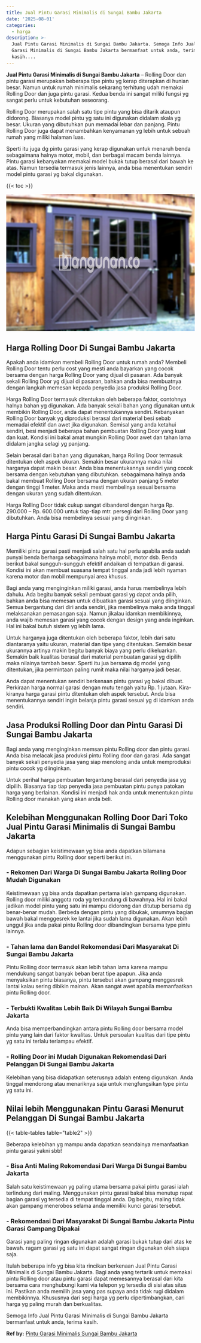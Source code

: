 ```yaml
---
title: Jual Pintu Garasi Minimalis di Sungai Bambu Jakarta
date: '2025-08-01'
categories:
  - harga
description: >-
  Jual Pintu Garasi Minimalis di Sungai Bambu Jakarta. Semoga Info Jual Pintu
  Garasi Minimalis di Sungai Bambu Jakarta bermanfaat untuk anda, terima
  kasih....
---
```


**Jual Pintu Garasi Minimalis di Sungai Bambu Jakarta** – Rolling Door dan pintu garasi merupakan beberapa tipe pintu yg kerap diterapkan di hunian besar. Namun untuk rumah minimalis sekarang terhitung udah memakai Rolling Door dan juga pintu garasi. Kedua benda ini sangat miliki fungsi yg sangat perlu untuk kebutuhan seseorang.

Rolling Door merupakan salah satu tipe pintu yang bisa ditarik ataupun didorong. Biasanya model pintu yg satu ini digunakan didalam skala yg besar. Ukuran yang dibutuhkan pun memadai lebar dan panjang. Pintu Rolling Door juga dapat menambahkan kenyamanan yg lebih untuk sebuah rumah yang miliki halaman luas.

Sperti itu juga dg pintu garasi yang kerap digunakan untuk menaruh benda sebagaimana halnya motor, mobil, dan berbagai macam benda lainnya. Pintu garasi kebanyakan memakai model bukak tutup berasal dari bawah ke atas. Namun tersedia termasuk jenis lainnya, anda bisa menentukan sendiri model pintu garasi yg bakal digunakan.

{{< toc >}}

![Jual Pintu Garasi Minimalis di Sungai Bambu Jakarta](/images/pintu-garasi-03.png)

## Harga Rolling Door Di Sungai Bambu Jakarta

Apakah anda idamkan membeli Rolling Door untuk rumah anda? Membeli Rolling Door tentu perlu cost yang mesti anda bayarkan yang cocok bersama dengan harga Rolling Door yang dijual di pasaran. Ada banyak sekali Rolling Door yg dijual di pasaran, bahkan anda bisa membuatnya dengan langkah memesan kepada penyedia jasa produksi Rolling Door.

Harga Rolling Door termasuk ditentukan oleh beberapa faktor, contohnya halnya bahan yg digunakan. Ada banyak sekali bahan yang digunakan untuk membikin Rolling Door, anda dapat menentukannya sendiri. Kebanyakan Rolling Door banyak yg diproduksi berasal dari material besi sebab memadai efektif dan awet jika digunakan. Semisal yang anda ketahui sendiri, besi menjadi beberapa bahan pembuatan Rolling Door yang kuat dan kuat. Kondisi ini bakal amat mungkin Rolling Door awet dan tahan lama didalam jangka selagi yg panjang.

Selain berasal dari bahan yang digunakan, harga Rolling Door termasuk ditentukan oleh aspek ukuran. Semakin besar ukurannya maka nilai harganya dapat makin besar. Anda bisa menentukannya sendiri yang cocok bersama dengan kebutuhan yang dibutuhkan. sebagaimana halnya anda bakal membuat Rolling Door bersama dengan ukuran panjang 5 meter dengan tinggi 1 meter. Maka anda mesti membelinya sesuai bersama dengan ukuran yang sudah ditentukan.

Harga Rolling Door tidak cukup sangat dibanderol dengan harga Rp. 290.000 – Rp. 600.000 untuk tiap-tiap mtr. persegi dari Rolling Door yang dibutuhkan. Anda bisa membelinya sesuai yang diinginkan.

## Harga Pintu Garasi Di Sungai Bambu Jakarta

Memiliki pintu garasi pasti menjadi salah satu hal perlu apabila anda sudah punyai benda berharga sebagaimana halnya mobil, motor dsb. Benda berikut bakal sungguh-sungguh efektif andaikan di tempatkan di garasi. Kondisi ini akan membuat suasana tempat tinggal anda jadi lebih nyaman karena motor dan mobil mempunyai area khusus.

Bagi anda yang menginginkan miliki garasi, anda harus membelinya lebih dahulu. Ada begitu banyak sekali pembuat garasi yg dapat anda pilih, bahkan anda bisa memesan untuk dibuatkan garasi sesuai yang diinginkan. Semua bergantung dari diri anda sendiri, jika membelinya maka anda tinggal melaksanakan pemasangan saja. Namun jikalau idamkan membikinnya, anda wajib memesan garasi yang cocok dengan design yang anda inginkan. Hal ini bakal butuh sistem yg lebih lama.

Untuk harganya juga ditentukan oleh beberapa faktor, lebih dari satu diantaranya yaitu ukuran, material dan tipe yang ditentukan. Semakin besar ukurannya artinya makin begitu banyak biaya yang perlu dikeluarkan. Semakin baik kualitas berasal dari material pembuatan garasi yg dipilih maka nilainya tambah besar. Sperti itu jua bersama dg model yang ditentukan, jika permintaan paling rumit maka nilai harganya jadi besar.

Anda dapat menentukan sendiri berkenaan pintu garasi yg bakal dibuat. Perkiraan harga normal garasi dengan mutu tengah yaitu Rp. 1 jutaan. Kira-kiranya harga garasi pintu ditentukan oleh aspek tersebut. Anda bisa menentukannya sendiri ingin belanja pintu garasi sesuai yg di idamkan anda sendiri.

## Jasa Produksi Rolling Door dan Pintu Garasi Di Sungai Bambu Jakarta

Bagi anda yang menginginkan memsan pintu Rolling door dan pintu garasi. Anda bisa melacak jasa produksi pintu Rolling door dan garasi. Ada sangat banyak sekali penyedia jasa yang siap menolong anda untuk memproduksi pintu cocok yg diinginkan.

Untuk perihal harga pembuatan tergantung berasal dari penyedia jasa yg dipilih. Biasanya tiap tiap penyedia jasa pembuatan pintu punya patokan harga yang berlainan. Kondisi ini menjadi hak anda untuk menentukan pintu Rolling door manakah yang akan anda beli.

## Kelebihan Menggunakan Rolling Door Dari Toko Jual Pintu Garasi Minimalis di Sungai Bambu Jakarta

Adapun sebagian keistimewaan yg bisa anda dapatkan bilamana menggunakan pintu Rolling door seperti berikut ini.

### \- Rekomen Dari Warga Di Sungai Bambu Jakarta Rolling Door Mudah Digunakan

Keistimewaan yg bisa anda dapatkan pertama ialah gampang digunakan. Rolling door miliki anggota roda yg terkandung di bawahnya. Hal ini bakal jadikan model pintu yang satu ini mampu didorong dan ditutup bersama dg benar-benar mudah. Berbeda dengan pintu yang dibukak, umumnya bagian bawah bakal menggesrek ke lantai jika sudah lama digunakan. Akan lebih unggul jika anda pakai pintu Rolling door dibandingkan bersama type pintu lainnya.

### \- Tahan lama dan Bandel Rekomendasi Dari Masyarakat Di Sungai Bambu Jakarta

Pintu Rolling door termasuk akan lebih tahan lama karena mampu mendukung sangat banyak beban berat tipe apapun. Jika anda menyaksikan pintu biasanya, pintu tersebut akan gampang menggesrek lantai kalau sering dibikin mainan. Akan sangat awet apabila memanfaatkan pintu Rolling door.

### \- Terbukti Kwalitas Lebih Baik Di Wilayah Sungai Bambu Jakarta

Anda bisa memperbandingkan antara pintu Rolling door bersama model pintu yang lain dari faktor kwalitas. Untuk persoalan kualitas dari tipe pintu yg satu ini terlalu terlampau efektif.

### \- Rolling Door ini Mudah Digunakan Rekomendasi Dari Pelanggan Di Sungai Bambu Jakarta

Kelebihan yang bisa didapatkan seterusnya adalah enteng digunakan. Anda tinggal mendorong atau menariknya saja untuk mengfungsikan type pintu yg satu ini.

## Nilai lebih Menggunakan Pintu Garasi Menurut Pelanggan Di Sungai Bambu Jakarta

{{< table-tables table="table2" >}}

Beberapa kelebihan yg mampu anda dapatkan seandainya memanfaatkan pintu garasi yakni sbb!

### \- Bisa Anti Maling Rekomendasi Dari Warga Di Sungai Bambu Jakarta

Salah satu keistimewaan yg paling utama bersama pakai pintu garasi ialah terlindung dari maling. Menggunakan pintu garasi bakal bisa menutup rapat bagian garasi yg tersedia di tempat tinggal anda. Dg begitu, maling tidak akan gampang menerobos selama anda memiliki kunci garasi tersebut.

### \- Rekomendasi Dari Masyarakat Di Sungai Bambu Jakarta Pintu Garasi Gampang Dipakai

Garasi yang paling ringan digunakan adalah garasi bukak tutup dari atas ke bawah. ragam garasi yg satu ini dapat sangat ringan digunakan oleh siapa saja.

Itulah beberapa info yg bisa kita rincikan berkenaan Jual Pintu Garasi Minimalis di Sungai Bambu Jakarta. Bagi anda yang tertarik untuk memakai pintu Rolling door atau pintu garasi dapat memesannya berasal dari kita bersama cara menghubungi kami via telepon yg tersedia di sisi atas situs ini. Pastikan anda memilih jasa yang pas supaya anda tidak rugi didalam membikinnya. Khususnya dari segi harga yg perlu dipertimbangkan, cari harga yg paling murah dan berkualitas.

Semoga Info Jual Pintu Garasi Minimalis di Sungai Bambu Jakarta bermanfaat untuk anda, terima kasih.

**Ref by:** [Pintu Garasi Minimalis Sungai Bambu Jakarta](https://id.wikipedia.org/wiki/Pintu)
